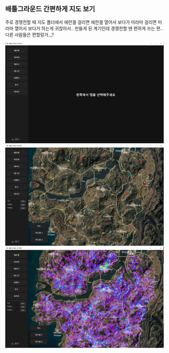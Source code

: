 ## 배틀그라운드 간편하게 지도 보기

주로 경쟁전할 때 지도 폴더에서 에란겔 걸리면 에란겔 열어서 보다가 미라마 걸리면 미라마 열어서 보다가 하는게 귀찮아서..
만들게 된 계기인데 경쟁전할 땐 편하게 쓰는 편.. 다른 사람들은 편할랑가.,,?

![첫 번째 샘플 이미지](./sample.png)
![두 번째 샘플 이미지](./sample2.png)
![세 번째 샘플 이미지](./sample3.png)
